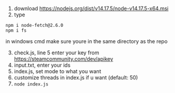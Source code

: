1. download https://nodejs.org/dist/v14.17.5/node-v14.17.5-x64.msi
2. type
```
npm i node-fetch@2.6.0
npm i fs
```
in windows cmd make sure youre in the same directory as the repo

3. check.js, line 5 enter your key from https://steamcommunity.com/dev/apikey 
4. input.txt, enter your ids
5. index.js, set mode to what you want
6. customize threads in index.js if u want (default: 50)
7. ```node index.js```

